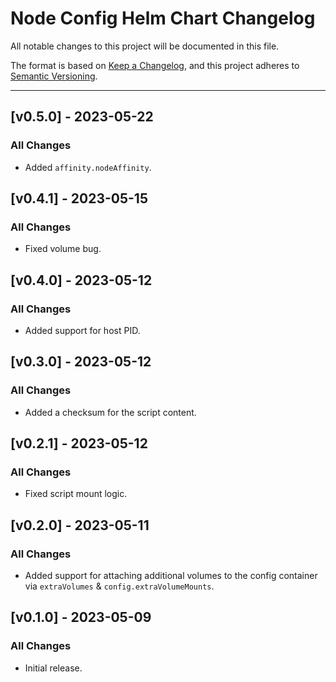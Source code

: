 # Node Config Helm Chart Changelog

All notable changes to this project will be documented in this file.

The format is based on [Keep a Changelog](https://keepachangelog.com/en/1.0.0/),
and this project adheres to [Semantic Versioning](https://semver.org/spec/v2.0.0.html).

---

<!-- ## [vX.Y.Z] - UNRELEASED
### Highlights
### All Changes
- Added
- Updated
- Changed
- Fixed
- Deprecated
- Removed -->

## [v0.5.0] - 2023-05-22

### All Changes

- Added `affinity.nodeAffinity`.

## [v0.4.1] - 2023-05-15

### All Changes

- Fixed volume bug.

## [v0.4.0] - 2023-05-12

### All Changes

- Added support for host PID.

## [v0.3.0] - 2023-05-12

### All Changes

- Added a checksum for the script content.

## [v0.2.1] - 2023-05-12

### All Changes

- Fixed script mount logic.

## [v0.2.0] - 2023-05-11

### All Changes

- Added support for attaching additional volumes to the config container via `extraVolumes` & `config.extraVolumeMounts`.

## [v0.1.0] - 2023-05-09

### All Changes

- Initial release.
